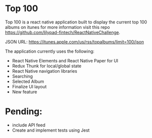 # Top 100
Top 100 is a react native application built to display the current top 100 albums on itunes for more information visit this repo https://github.com/lilypad-fintech/ReactNativeChallenge.

JSON URL: https://itunes.apple.com/us/rss/topalbums/limit=100/json

The application currently uses the following:

- React Native Elements and React Native Paper for UI
- Redux Thunk for local/global state
- React Native navigation libraries
- Searching
- Selected Album
- Finalize UI layout
- New feature

# Pending:
- include API feed
- Create and implement tests using Jest
